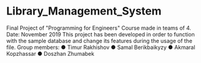 # Library_Management_System
Final Project of "Programming for Engineers" Course made in teams of 4. Date: November 2019
This project has been developed in order to function with the sample database and change its
features during the usage of the file. 
Group members:
● Timur Rakhishov
● Samal Berikbaikyzy 
● Akmaral Kopzhassar
● Doszhan Zhumabek
